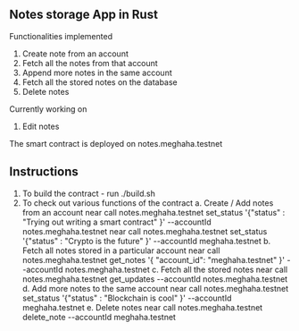 ## Notes storage App in Rust
Functionalities implemented
1. Create note from an account
2. Fetch all the notes from that account
3. Append more notes in the same account
4. Fetch all the stored notes on the database
5. Delete notes 

Currently working on 
1. Edit notes

The smart contract is deployed on notes.meghaha.testnet

## Instructions 
1. To build the contract - run ./build.sh
2. To check out various functions of the contract 
   a. Create / Add notes from an account 
   near call notes.meghaha.testnet set_status '{"status" : "Trying out writing a smart contract" }' --accountId notes.meghaha.testnet
   near call notes.meghaha.testnet set_status '{"status" : "Crypto is the future" }' --accountId meghaha.testnet
   b. Fetch all notes stored in a particular account
   near call notes.meghaha.testnet get_notes '{ "account_id": "meghaha.testnet" }' --accountId notes.meghaha.testnet
   c. Fetch all the stored notes
   near call notes.meghaha.testnet get_updates --accountId notes.meghaha.testnet
   d. Add more notes to the same account
   near call notes.meghaha.testnet set_status '{"status" : "Blockchain is cool" }' --accountId meghaha.testnet
   e. Delete notes
   near call notes.meghaha.testnet delete_note --accountId meghaha.testnet

    
   







